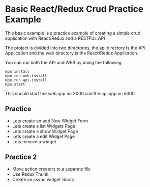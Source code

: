 # Basic React/Redux Crud Practice Example

This basic example is a practice example of creating a simple crud application
with React/Redux and a RESTFUL API

The project is divided into two directories, the api directory is the API Application and
the web directory is the React/Redux Application.

You can run both the API and WEB by doing the following

```
npm install
npm run web-install
npm run api-install
npm start
```

This should start the web app on 3000 and the api app on 5000

## Practice

* Lets create an add New Widget Form
* Lets create a list Widgets Page
* Lets create a show Widget Page
* Lets create a edit Widget Page
* Lets remove a widget

## Practice 2

* Move action creators to a separate file
* Use Redux Thunk
* Create an async widget library

